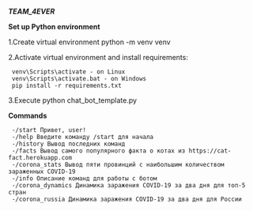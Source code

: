 **_TEAM_4EVER_**

**Set up Python environment**

1.Create virtual environment python -m venv venv

2.Activate virtual environment and install requirements:

     venv\Scripts\activate - on Linux
     venv\Scripts\activate.bat - on Windows
     pip install -r requirements.txt

3.Execute python chat_bot_template.py

**Commands**

     -/start Привет, user!
     -/help Введите команду /start для начала
     -/history Вывод последних команд
     -/facts Вывод самого популярного факта о котах из https://cat-fact.herokuapp.com
	 -/corona_stats Вывод пяти провинций с наибольшим количеством зараженных COVID-19
     -/info Описание команд для работы с ботом
	 -/corona_dynamics Динамика заражения COVID-19 за два дня для топ-5 стран
	 -/corona_russia Динамика заражения COVID-19 за два дня для России 
